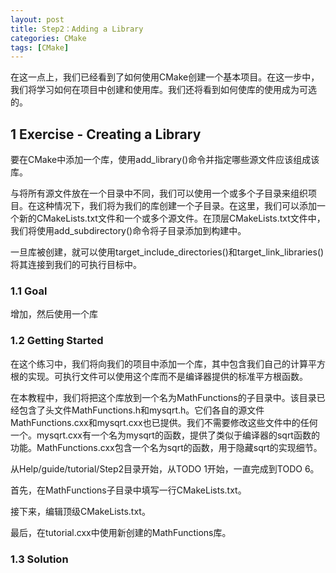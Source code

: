 ```yaml
---
layout: post
title: Step2：Adding a Library
categories: CMake
tags: [CMake]
---
```


在这一点上，我们已经看到了如何使用CMake创建一个基本项目。在这一步中，我们将学习如何在项目中创建和使用库。我们还将看到如何使库的使用成为可选的。

## 1 Exercise - Creating a Library

要在CMake中添加一个库，使用add_library()命令并指定哪些源文件应该组成该库。

与将所有源文件放在一个目录中不同，我们可以使用一个或多个子目录来组织项目。在这种情况下，我们将为我们的库创建一个子目录。在这里，我们可以添加一个新的CMakeLists.txt文件和一个或多个源文件。在顶层CMakeLists.txt文件中，我们将使用add_subdirectory()命令将子目录添加到构建中。

一旦库被创建，就可以使用target_include_directories()和target_link_libraries()将其连接到我们的可执行目标中。

### 1.1 Goal

增加，然后使用一个库

### 1.2 Getting Started

在这个练习中，我们将向我们的项目中添加一个库，其中包含我们自己的计算平方根的实现。可执行文件可以使用这个库而不是编译器提供的标准平方根函数。

在本教程中，我们将把这个库放到一个名为MathFunctions的子目录中。该目录已经包含了头文件MathFunctions.h和mysqrt.h。它们各自的源文件MathFunctions.cxx和mysqrt.cxx也已提供。我们不需要修改这些文件中的任何一个。mysqrt.cxx有一个名为mysqrt的函数，提供了类似于编译器的sqrt函数的功能。MathFunctions.cxx包含一个名为sqrt的函数，用于隐藏sqrt的实现细节。

从Help/guide/tutorial/Step2目录开始，从TODO 1开始，一直完成到TODO 6。

首先，在MathFunctions子目录中填写一行CMakeLists.txt。

接下来，编辑顶级CMakeLists.txt。

最后，在tutorial.cxx中使用新创建的MathFunctions库。

### 1.3 Solution
